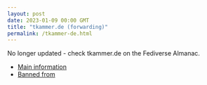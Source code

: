 ```yaml
---
layout: post
date: 2023-01-09 00:00 GMT
title: "tkammer.de (forwarding)"
permalink: /tkammer-de.html
---
```


No longer updated - check tkammer.de on the Fediverse Almanac.

* [Main information](https://www.fediversealmanac.com/api/v1/instances/tkammer.de)
* [Banned from](https://www.fediversealmanac.com/api/v1/instances/tkammer.de/banned_from)

